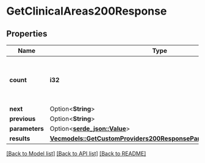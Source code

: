 # GetClinicalAreas200Response

## Properties

Name | Type | Description | Notes
------------ | ------------- | ------------- | -------------
**count** | **i32** | The total number of results matched, across all pages. | 
**next** | Option<**String**> |  | 
**previous** | Option<**String**> |  | 
**parameters** | Option<[**serde_json::Value**](.md)> |  | 
**results** | [**Vec<models::GetCustomProviders200ResponseParametersClinicalAreaIds>**](getCustomProviders_200_response_parameters_clinical_area_ids.md) |  | 

[[Back to Model list]](../README.md#documentation-for-models) [[Back to API list]](../README.md#documentation-for-api-endpoints) [[Back to README]](../README.md)


